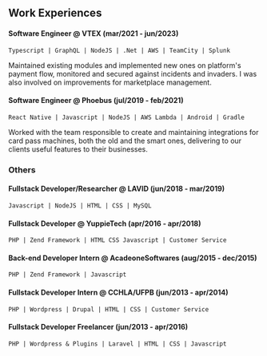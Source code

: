 ## Work Experiences

#### Software Engineer @ VTEX (mar/2021 - jun/2023)

`Typescript | GraphQL | NodeJS | .Net | AWS | TeamCity | Splunk`

Maintained existing modules and implemented new ones on platform's payment flow, monitored and secured against incidents and invaders. I was also involved on improvements for marketplace management.

#### Software Engineer @ Phoebus (jul/2019 - feb/2021)

`React Native | Javascript | NodeJS | AWS Lambda | Android | Gradle`

Worked with the team responsible to create and maintaining integrations for card pass machines, both the old and the smart ones, delivering to our clients useful features to their businesses.

### Others

#### Fullstack Developer/Researcher @ LAVID (jun/2018 - mar/2019)

`Javascript | NodeJS | HTML | CSS | MySQL`

#### Fullstack Developer @ YuppieTech (apr/2016 - apr/2018)

`PHP | Zend Framework | HTML CSS Javascript | Customer Service`

#### Back-end Developer Intern @ AcadeoneSoftwares (aug/2015 - dec/2015)

`PHP | Zend Framework | Javascript`

#### Fullstack Developer Intern @ CCHLA/UFPB (jun/2013 - apr/2014)

`PHP | Wordpress | Drupal | HTML | CSS | Customer Service`

#### Fullstack Developer Freelancer (jun/2013 - apr/2016)

`PHP | Wordpress & Plugins | Laravel | HTML | CSS | Javascript`
